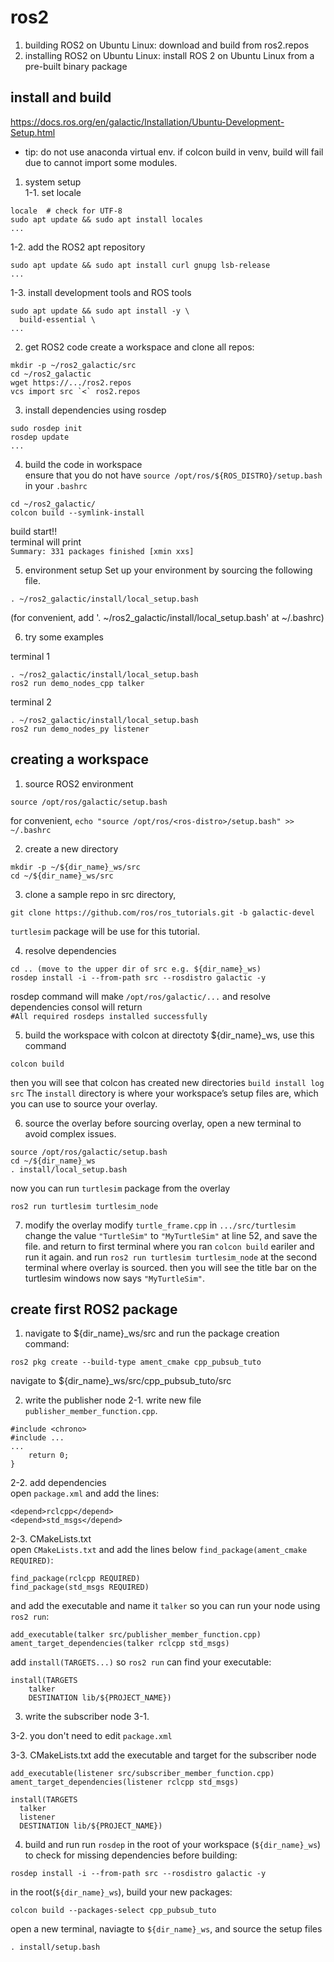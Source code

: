 # ros2
1. building ROS2 on Ubuntu Linux: download and build from ros2.repos
2. installing ROS2 on Ubuntu Linux: install ROS 2 on Ubuntu Linux from a pre-built binary package

## install and build
https://docs.ros.org/en/galactic/Installation/Ubuntu-Development-Setup.html
* tip: do not use anaconda virtual env. if colcon build in venv, build will fail due to cannot import some modules.

1. system setup   
1-1. set locale   
```
locale  # check for UTF-8
sudo apt update && sudo apt install locales
...
```

1-2. add the ROS2 apt repository   
```
sudo apt update && sudo apt install curl gnupg lsb-release
...
```

1-3. install development tools and ROS tools   
```
sudo apt update && sudo apt install -y \
  build-essential \
...
```

2. get ROS2 code
create a workspace and clone all repos:
```
mkdir -p ~/ros2_galactic/src
cd ~/ros2_galactic
wget https://.../ros2.repos
vcs import src `<` ros2.repos
```

3. install dependencies using rosdep
```
sudo rosdep init
rosdep update
...
```

4. build the code in workspace   
ensure that you do not have `source /opt/ros/${ROS_DISTRO}/setup.bash` in your `.bashrc`
```
cd ~/ros2_galactic/
colcon build --symlink-install
```
build start!!   
terminal will print   
`Summary: 331 packages finished [xmin xxs]`

5. environment setup
Set up your environment by sourcing the following file.
```
. ~/ros2_galactic/install/local_setup.bash
```
(for convenient, add '. \~/ros2_galactic/install/local_setup.bash' at \~/.bashrc)

6. try some examples

terminal 1
```
. ~/ros2_galactic/install/local_setup.bash
ros2 run demo_nodes_cpp talker
```

terminal 2
```
. ~/ros2_galactic/install/local_setup.bash
ros2 run demo_nodes_py listener
```

## creating a workspace
1. source ROS2 environment
```
source /opt/ros/galactic/setup.bash
```
for convenient, `echo "source /opt/ros/<ros-distro>/setup.bash" >> ~/.bashrc`

2. create a new directory
```
mkdir -p ~/${dir_name}_ws/src
cd ~/${dir_name}_ws/src
```

3. clone a sample repo
in src directory,
```
git clone https://github.com/ros/ros_tutorials.git -b galactic-devel
```
`turtlesim` package will be use for this tutorial.

4. resolve dependencies

```
cd .. (move to the upper dir of src e.g. ${dir_name}_ws)
rosdep install -i --from-path src --rosdistro galactic -y
```
rosdep command will make `/opt/ros/galactic/...` and resolve dependencies
consol will return   
`#All required rosdeps installed successfully`

5. build the workspace with colcon
at directoty ${dir_name}_ws, use this command
```
colcon build
```
then you will see that colcon has created new directories
`build install log src`
The `install` directory is where your workspace’s setup files are, which you can use to source your overlay.

6. source the overlay
before sourcing overlay, open a new terminal to avoid complex issues.
```
source /opt/ros/galactic/setup.bash
cd ~/${dir_name}_ws
. install/local_setup.bash
```
now you can run `turtlesim` package from the overlay
```
ros2 run turtlesim turtlesim_node
```

7. modify the overlay
modify `turtle_frame.cpp` in `.../src/turtlesim` change the value `"TurtleSim"` to `"MyTurtleSim"` at line 52, and save the file. and return to first terminal where you ran `colcon build` eariler and run it again. and run `ros2 run turtlesim turtlesim_node` at the second terminal where overlay is sourced. then you will see the title bar on the turtlesim windows now says `"MyTurtleSim"`.

## create first ROS2 package
1. navigate to ${dir_name}_ws/src and run the package creation command:
```
ros2 pkg create --build-type ament_cmake cpp_pubsub_tuto
```
navigate to ${dir_name}_ws/src/cpp_pubsub_tuto/src

2. write the publisher node
2-1. write new file `publisher_member_function.cpp`.
```
#include <chrono>
#include ...
...
    return 0;
}
```
2-2. add dependencies   
open `package.xml` and add the lines:
```
<depend>rclcpp</depend>
<depend>std_msgs</depend>
```
   
2-3. CMakeLists.txt   
open `CMakeLists.txt` and add the lines below `find_package(ament_cmake REQUIRED)`:
```
find_package(rclcpp REQUIRED)
find_package(std_msgs REQUIRED)
```
and add the executable and name it `talker` so you can run your node using `ros2 run`:
```
add_executable(talker src/publisher_member_function.cpp)
ament_target_dependencies(talker rclcpp std_msgs)
```
add `install(TARGETS...)` so `ros2 run` can find your executable:
```
install(TARGETS
    talker
    DESTINATION lib/${PROJECT_NAME})
```
   
3. write the subscriber node
3-1. 

3-2. you don't need to edit `package.xml`

3-3. CMakeLists.txt
add the executable and target for the subscriber node
```
add_executable(listener src/subscriber_member_function.cpp)
ament_target_dependencies(listener rclcpp std_msgs)

install(TARGETS
  talker
  listener
  DESTINATION lib/${PROJECT_NAME})
```

4. build and run
run `rosdep` in the root of your workspace (`${dir_name}_ws`) to check for missing dependencies before building:
```
rosdep install -i --from-path src --rosdistro galactic -y
```

in the root(`${dir_name}_ws`), build your new packages:
```
colcon build --packages-select cpp_pubsub_tuto
```

open a new terminal, naviagte to `${dir_name}_ws`, and source the setup files
```
. install/setup.bash
```